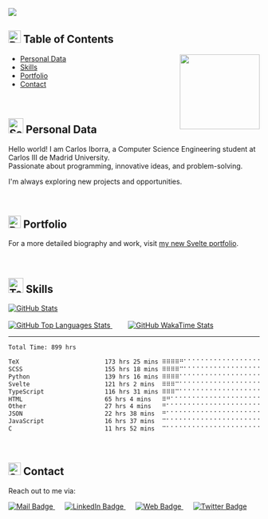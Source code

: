 <!-- Hello World! This is Carlos Iborra's readme -->

<a href = "url"><img src = "https://user-images.githubusercontent.com/41797418/153309984-33746328-34c8-45d9-8810-296fdc9a1686.gif" align="center" ></a>

## <img src="https://raw.githubusercontent.com/Tarikul-Islam-Anik/Animated-Fluent-Emojis/master/Emojis/Symbols/Bubbles.png" alt="Bubbles" width="25" height="25"/> Table of Contents
<a href = "url"><img src = "https://media.giphy.com/media/jdPMeyv9rn0hZHh8n9/giphy.gifhttps://media.giphy.com/media/kH1DBkPNyZPOk0BxrM/giphy.gif" align="right" width="160" height="150"></a>
- [Personal Data](#personal-data)
- [Skills](#skills)
- [Portfolio](#portfolio)
- [Contact](#contact)

<br>

## <img src="https://raw.githubusercontent.com/Tarikul-Islam-Anik/Animated-Fluent-Emojis/master/Emojis/Animals/Sauropod.png" alt="Sauropod" width="30" height="30" /> Personal Data
Hello world! I am Carlos Iborra, a Computer Science Engineering student at Carlos III de Madrid University.  
Passionate about programming, innovative ideas, and problem-solving.

I'm always exploring new projects and opportunities.

<br>

## <img src="https://raw.githubusercontent.com/Tarikul-Islam-Anik/Animated-Fluent-Emojis/master/Emojis/Travel%20and%20places/Rocket.png" alt="Rocket" width="25" height="25" /> Portfolio

For a more detailed biography and work, visit [my new Svelte portfolio](https://carlosiborra.com).

<br>

## <img src="https://raw.githubusercontent.com/Tarikul-Islam-Anik/Animated-Fluent-Emojis/master/Emojis/People%20with%20professions/Technologist%20Light%20Skin%20Tone.png" alt="Technologist Light Skin Tone" width="30" height="30" /> Skills

<!-- Better GitHub stats provided by https://github.com/jstrieb/github-stats -->
<a href="https://github.com/carlosiborra/Better-GitHub-Stats">
  <img src="https://github-readme-stats-ecru-mu.vercel.app/api?username=carlosiborra&show_icons=true&rank_icon=github&theme=aura&title_color=e1dad4&text_color=e1dad4&icon_color=e1dad4&include_all_commits=true&hide_border=true" alt="GitHub Stats">
</a>
<br><br>

<a href="https://github.com/carlosiborra/Better-GitHub-Stats">
  <img src="https://github-readme-stats-ecru-mu.vercel.app/api/top-langs/?username=carlosiborra&layout=compact&langs_count=14&theme=aura&title_color=e1dad4&text_color=e1dad4&icon_color=e1dad4&include_all_commits=true&hide_border=true" alt="GitHub Top Languages Stats">
</a>
&nbsp;&nbsp;&nbsp;&nbsp;&nbsp;&nbsp;&nbsp;
<a href="https://github.com/carlosiborra/Better-GitHub-Stats">
  <img src="https://github-readme-stats-ecru-mu.vercel.app/api/wakatime?username=carlosiborra&layout=compact&langs_count=14&theme=aura&title_color=e1dad4&text_color=e1dad4&icon_color=e1dad4&hide_border=true&include_all_commits=true&border_color=true&custom_title=WakaTime%20Time%20Spent%20since%20June%202023" alt="GitHub WakaTime Stats">
</a>

<hr>

<!--START_SECTION:waka-->

```txt
Total Time: 899 hrs

TeX                        173 hrs 25 mins ⠿⠿⠿⠿⠛⠁⠁⠁⠁⠁⠁⠁⠁⠁⠁⠁⠁⠁⠁⠁⠁⠁⠁⠁⠁   19.29 %
SCSS                       155 hrs 18 mins ⠿⠿⠿⠿⠉⠁⠁⠁⠁⠁⠁⠁⠁⠁⠁⠁⠁⠁⠁⠁⠁⠁⠁⠁⠁   17.28 %
Python                     139 hrs 16 mins ⠿⠿⠿⠿⠁⠁⠁⠁⠁⠁⠁⠁⠁⠁⠁⠁⠁⠁⠁⠁⠁⠁⠁⠁⠁   15.49 %
Svelte                     121 hrs 2 mins  ⠿⠿⠿⠉⠁⠁⠁⠁⠁⠁⠁⠁⠁⠁⠁⠁⠁⠁⠁⠁⠁⠁⠁⠁⠁   13.46 %
TypeScript                 116 hrs 31 mins ⠿⠿⠿⠉⠁⠁⠁⠁⠁⠁⠁⠁⠁⠁⠁⠁⠁⠁⠁⠁⠁⠁⠁⠁⠁   12.96 %
HTML                       65 hrs 4 mins   ⠿⠛⠁⠁⠁⠁⠁⠁⠁⠁⠁⠁⠁⠁⠁⠁⠁⠁⠁⠁⠁⠁⠁⠁⠁   07.24 %
Other                      27 hrs 4 mins   ⠛⠁⠁⠁⠁⠁⠁⠁⠁⠁⠁⠁⠁⠁⠁⠁⠁⠁⠁⠁⠁⠁⠁⠁⠁   03.01 %
JSON                       22 hrs 38 mins  ⠛⠁⠁⠁⠁⠁⠁⠁⠁⠁⠁⠁⠁⠁⠁⠁⠁⠁⠁⠁⠁⠁⠁⠁⠁   02.52 %
JavaScript                 16 hrs 37 mins  ⠉⠁⠁⠁⠁⠁⠁⠁⠁⠁⠁⠁⠁⠁⠁⠁⠁⠁⠁⠁⠁⠁⠁⠁⠁   01.85 %
C                          11 hrs 52 mins  ⠉⠁⠁⠁⠁⠁⠁⠁⠁⠁⠁⠁⠁⠁⠁⠁⠁⠁⠁⠁⠁⠁⠁⠁⠁   01.32 %
```

<!--END_SECTION:waka-->

<br>

## <img src="https://raw.githubusercontent.com/Tarikul-Islam-Anik/Animated-Fluent-Emojis/master/Emojis/Objects/Spiral%20Calendar.png" alt="Spiral Calendar" width="25" height="25" /> Contact
Reach out to me via:

<a href="mailto:contact@carlosiborra.com?subject=Carlos%20Iborra%27s%20Portfolio&body=Good%20%5Bmorning%2Fafternoon%5D%2C%0D%0A%0D%0A%5BEnter%20text%5D%0D%0A%0D%0ABest%20regards%2C%0D%0A%0D%0A%5BYour%20Full%20Name%5D%0D%0A%5BYour%20Contact%20Information%5D%0D%0A%5BYour%20Website%20URL%2C%20if%20applicable%5D">
  <img src="https://img.shields.io/badge/Email-grey?style=flat&logo=mail.ru&logoColor=white&color=3abb3a" alt="Mail Badge">
</a>&nbsp;&nbsp;&nbsp;&nbsp;

<a href="https://www.linkedin.com/in/carlos-iborra-llopis-bb84a1214/">
  <img src="https://img.shields.io/badge/LinkedIn%20Profile-grey?style=flat&logo=linkedin&logoColor=white&color=0D76A8" alt="LinkedIn Badge">
</a>&nbsp;&nbsp;&nbsp;&nbsp;

<a href="https://carlosiborra.github.io/carlosiborra/">
  <img src="https://img.shields.io/badge/Portfolio-grey?style=flat&logo=googledocs&logoColor=white&color=904646" alt="Web Badge">
</a>&nbsp;&nbsp;&nbsp;&nbsp;

<a href="https://twitter.com/iboorraa/">
  <img src="https://img.shields.io/badge/Twitter-grey?style=rounded&logo=x&logoColor=white&color=3cbbff" alt="Twitter Badge">
</a>

<!-- See you! -->
